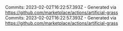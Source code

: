 Commits: 2023-02-02T16:22:57.393Z - Generated via https://github.com/marketplace/actions/artificial-grass
<br>
Commits: 2023-02-02T16:22:57.393Z - Generated via https://github.com/marketplace/actions/artificial-grass
<br>
